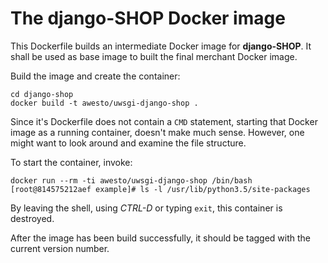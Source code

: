 # The django-SHOP Docker image

This Dockerfile builds an intermediate Docker image for **django-SHOP**. It shall be used as
base image to built the final merchant Docker image.

Build the image and create the container:

```
cd django-shop
docker build -t awesto/uwsgi-django-shop .
```

Since it's Dockerfile does not contain a ``CMD`` statement, starting that Docker image as a running
container, doesn't make much sense. However, one might want to look around and examine the file
structure.

To start the container, invoke:

```
docker run --rm -ti awesto/uwsgi-django-shop /bin/bash
[root@814575212aef example]# ls -l /usr/lib/python3.5/site-packages
```

By leaving the shell, using *CTRL-D* or typing ``exit``, this container is destroyed.


After the image has been build successfully, it should be tagged with the current version
number.
